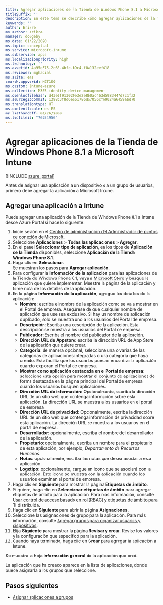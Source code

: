 ```yaml
---
title: Agregar aplicaciones de la Tienda de Windows Phone 8.1 a Microsoft Intune
titleSuffix: ''
description: En este tema se describe cómo agregar aplicaciones de la Tienda de Windows Phone 8.1 a Microsoft Intune.
keywords: ''
author: Erikre
ms.author: erikre
manager: dougeby
ms.date: 01/22/2020
ms.topic: conceptual
ms.service: microsoft-intune
ms.subservice: apps
ms.localizationpriority: high
ms.technology: ''
ms.assetid: 4a95e575-2c63-4bfc-b9c4-f0a132eef618
ms.reviewer: mghadial
ms.suite: ems
search.appverid: MET150
ms.custom: intune-azure
ms.collection: M365-identity-device-management
ms.openlocfilehash: d43e0f913020e3e2e8b0ac463d5983447d7c1fa2
ms.sourcegitcommit: 139853f8d6ea61786da7056cfb9024a6459abd70
ms.translationtype: HT
ms.contentlocale: es-ES
ms.lasthandoff: 01/26/2020
ms.locfileid: "76754956"
---
```

# <a name="add-windows-phone-81-store-apps-to-microsoft-intune"></a>Agregar aplicaciones de la Tienda de Windows Phone 8.1 a Microsoft Intune

[!INCLUDE [azure_portal](../includes/azure_portal.md)]

Antes de asignar una aplicación a un dispositivo o a un grupo de usuarios, primero debe agregar la aplicación a Microsoft Intune. 

## <a name="add-an-app-to-intune"></a>Agregar una aplicación a Intune
Puede agregar una aplicación de la Tienda de Windows Phone 8.1 a Intune desde Azure Portal si hace lo siguiente:

1. Inicie sesión en el [Centro de administración del Administrador de puntos de conexión de Microsoft](https://go.microsoft.com/fwlink/?linkid=2109431).
2. Seleccione **Aplicaciones** > **Todas las aplicaciones** > **Agregar**.
3. En el panel **Seleccionar tipo de aplicación**, en los tipos de **Aplicación de la Tienda** disponibles, seleccione **Aplicación de la Tienda Windows Phone 8.1**.
4. Haga clic en **Seleccionar**.<br>
   Se muestran los pasos para **Agregar aplicación**.
5. Para configurar la **Información de la aplicación** para las aplicaciones de la Tienda de Windows Phone 8.1, vaya a [Microsoft Store](https://www.microsoft.com/store/apps/windows-phone) y busque la aplicación que quiere implementar. Muestre la página de la aplicación y tome nota de los detalles de la aplicación. 
6. En la página **Información de la aplicación**, agregue los detalles de la aplicación:
    - **Nombre**: escriba el nombre de la aplicación como se va a mostrar en el Portal de empresa. Asegúrese de que cualquier nombre de aplicación que use sea exclusivo. Si hay un nombre de aplicación duplicado, solo se muestra uno a los usuarios del Portal de empresa.
    - **Descripción**: Escriba una descripción de la aplicación. Esta descripción se muestra a los usuarios del Portal de empresa.
    - **Publicador**: Escriba el nombre del publicador de la aplicación.
    - **Dirección URL de Appstore**: escriba la dirección URL de App Store de la aplicación que quiere crear.
    - **Categoría**: de manera opcional, seleccione una o varias de las categorías de aplicaciones integradas o una categoría que haya creado. Esto facilita que los usuarios puedan encontrar la aplicación cuando exploran el Portal de empresa.
    - **Mostrar como aplicación destacada en el Portal de empresa**: seleccione esta opción para mostrar el conjunto de aplicaciones de forma destacada en la página principal del Portal de empresa cuando los usuarios busquen aplicaciones.
    - **Dirección URL de información**: Opcionalmente, escriba la dirección URL de un sitio web que contenga información sobre esta aplicación. La dirección URL se muestra a los usuarios en el portal de empresa.
    - **Dirección URL de privacidad**: Opcionalmente, escriba la dirección URL de un sitio web que contenga información de privacidad sobre esta aplicación. La dirección URL se muestra a los usuarios en el portal de empresa.
    - **Desarrollador**: opcionalmente, escriba el nombre del desarrollador de la aplicación.
    - **Propietario**: opcionalmente, escriba un nombre para el propietario de esta aplicación, por ejemplo, *Departamento de Recursos Humanos*.
    - **Notas**: opcionalmente, escriba las notas que desea asociar a esta aplicación.
    - **Logotipo**: opcionalmente, cargue un icono que se asociará con la aplicación. Este icono se muestra con la aplicación cuando los usuarios examinan el portal de empresa.
7. Haga clic en **Siguiente** para mostrar la página **Etiquetas de ámbito**.
8. Si quiere, haga clic en **Seleccionar etiquetas de ámbito** para agregar etiquetas de ámbito para la aplicación. Para más información, consulte [Usar control de acceso basado en rol (RBAC) y etiquetas de ámbito para TI distribuida](~/fundamentals/scope-tags.md).
9. Haga clic en **Siguiente** para abrir la página **Asignaciones**.
10. Seleccione las asignaciones de grupo para la aplicación. Para más información, consulte [Agregar grupos para organizar usuarios y dispositivos](~/fundamentals/groups-add.md). 
11. Elija **Siguiente** para mostrar la página **Revisar y crear**. Revise los valores y la configuración que especificó para la aplicación.
12. Cuando haya terminado, haga clic en **Crear** para agregar la aplicación a Intune.

Se muestra la hoja **Información general** de la aplicación que creó.


La aplicación que ha creado aparece en la lista de aplicaciones, donde puede asignarla a los grupos que seleccione.

## <a name="next-steps"></a>Pasos siguientes

- [Asignar aplicaciones a grupos](apps-deploy.md)
